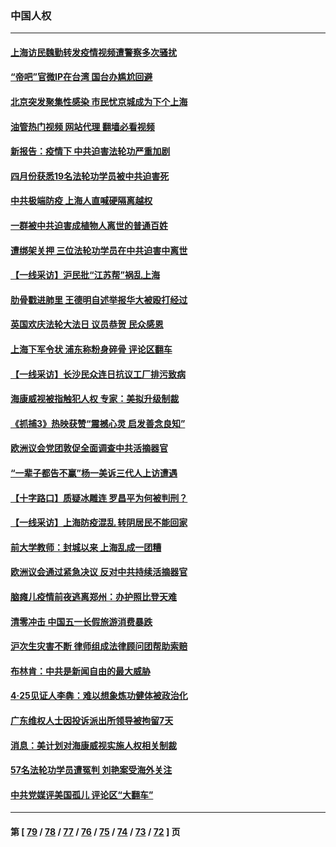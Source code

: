 ### 中国人权
---
#### [上海访民魏勤转发疫情视频遭警察多次骚扰](../../pages/ncid278/n13733148.md?05112045) 
#### [“帝吧”官微IP在台湾 国台办尴尬回避](../../pages/ncid278/n13733056.md?05112045) 
#### [北京突发聚集性感染 市民忧京城成为下个上海](../../pages/ncid278/n13732920.md?05112045) 
#### [油管热门视频 网站代理 翻墙必看视频](http://209.222.30.114:81/youtube.html?05112045)
#### [新报告：疫情下 中共迫害法轮功严重加剧](../../pages/ncid278/n13732612.md?05112045) 
#### [四月份获悉19名法轮功学员被中共迫害死](../../pages/ncid278/n13731456.md?05112045) 
#### [中共极端防疫 上海人直喊硬隔离越权](../../pages/ncid278/n13732359.md?05112045) 
#### [一群被中共迫害成植物人离世的普通百姓](../../pages/ncid278/n13730316.md?05112045) 
#### [遭绑架关押 三位法轮功学员在中共迫害中离世](../../pages/ncid278/n13727134.md?05112045) 
#### [【一线采访】沪民批“江苏帮”祸乱上海](../../pages/ncid278/n13731242.md?05112045) 
#### [肋骨戳进肺里 王德明自述举报华大被殴打经过](../../pages/ncid278/n13730815.md?05112045) 
#### [英国欢庆法轮大法日 议员恭贺 民众感恩](../../pages/ncid278/n13730266.md?05112045) 
#### [上海下军令状 浦东称粉身碎骨 评论区翻车](../../pages/ncid278/n13729974.md?05112045) 
#### [【一线采访】长沙民众连日抗议工厂排污致病](../../pages/ncid278/n13729392.md?05112045) 
#### [海康威视被指触犯人权 专家：美拟升级制裁](../../pages/ncid278/n13729009.md?05112045) 
#### [《抓捕3》热映获赞“震撼心灵 启发善念良知”](../../pages/ncid278/n13729129.md?05112045) 
#### [欧洲议会党团敦促全面调查中共活摘器官](../../pages/ncid278/n13729021.md?05112045) 
#### [“一辈子都告不赢”杨一美诉三代人上访遭遇](../../pages/ncid278/n13728969.md?05112045) 
#### [【十字路口】质疑冰雕连 罗昌平为何被判刑？](../../pages/ncid278/n13728739.md?05112045) 
#### [【一线采访】上海防疫混乱 转阴居民不能回家](../../pages/ncid278/n13728726.md?05112045) 
#### [前大学教师：封城以来 上海乱成一团糟](../../pages/ncid278/n13728515.md?05112045) 
#### [欧洲议会通过紧急决议 反对中共持续活摘器官](../../pages/ncid278/n13728211.md?05112045) 
#### [脑瘫儿疫情前夜逃离郑州：办护照比登天难](../../pages/ncid278/n13728232.md?05112045) 
#### [清零冲击 中国五一长假旅游消费暴跌](../../pages/ncid278/n13727808.md?05112045) 
#### [沪次生灾害不断 律师组成法律顾问团帮助索赔](../../pages/ncid278/n13727729.md?05112045) 
#### [布林肯：中共是新闻自由的最大威胁](../../pages/ncid278/n13727223.md?05112045) 
#### [4‧25见证人李犇：难以想象炼功健体被政治化](../../pages/ncid278/n13726951.md?05112045) 
#### [广东维权人士因投诉派出所领导被拘留7天](../../pages/ncid278/n13727127.md?05112045) 
#### [消息：美计划对海康威视实施人权相关制裁](../../pages/ncid278/n13727090.md?05112045) 
#### [57名法轮功学员遭冤判 刘艳案受海外关注](../../pages/ncid278/n13726210.md?05112045) 
#### [中共党媒评美国孤儿 评论区“大翻车”](../../pages/ncid278/n13726953.md?05112045) 

---
#### 第 [ [79](./79.md?05112045) / [78](./78.md?05112045) / [77](./77.md?05112045) / [76](./76.md?05112045) / [75](./75.md?05112045) / [74](./74.md?05112045) / [73](./73.md?05112045) / [72](./72.md?05112045) ] 页
